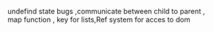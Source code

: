  undefind state bugs ,communicate between child to parent
 ,<br/>map function , key for lists,Ref system for acces to dom 
